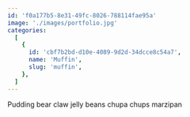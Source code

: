 ```yaml
---
id: 'f0a177b5-8e31-49fc-8026-788114fae95a'
image: './images/portfolio.jpg'
categories:
  [
    {
      id: 'cbf7b2bd-d10e-4089-9d2d-34dcce8c54a7',
      name: 'Muffin',
      slug: 'muffin',
    },
  ]
---
```


Pudding bear claw jelly beans chupa chups marzipan
